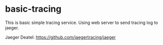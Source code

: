 # basic-tracing

This is basic simple tracing service.
Using web server to send tracing log to jaeger.

Jaeger Deatel: https://github.com/jaegertracing/jaeger